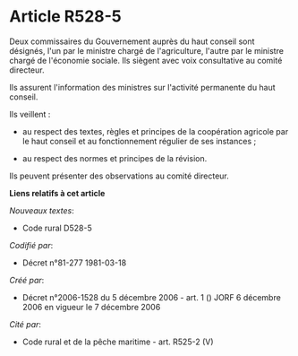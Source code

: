 # Article R528-5

Deux commissaires du Gouvernement auprès du haut conseil sont désignés, l'un par le ministre chargé de l'agriculture, l'autre
par le ministre chargé de l'économie sociale. Ils siègent avec voix consultative au comité directeur.

Ils assurent l'information des ministres sur l'activité permanente du haut conseil.

Ils veillent :

- au respect des textes, règles et principes de la coopération agricole par le haut conseil et au fonctionnement régulier de
ses instances ;

- au respect des normes et principes de la révision.

Ils peuvent présenter des observations au comité directeur.

**Liens relatifs à cet article**

_Nouveaux textes_:

  - Code rural D528-5

_Codifié par_:

  - Décret n°81-277 1981-03-18

_Créé par_:

  - Décret n°2006-1528 du 5 décembre 2006 - art. 1 () JORF 6 décembre 2006 en vigueur le 7 décembre 2006

_Cité par_:

  - Code rural et de la pêche maritime - art. R525-2 (V)
